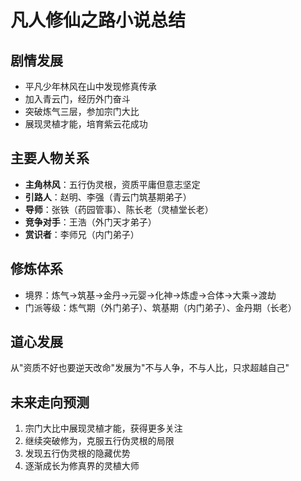 # 凡人修仙之路小说总结

## 剧情发展
- 平凡少年林风在山中发现修真传承
- 加入青云门，经历外门奋斗
- 突破炼气三层，参加宗门大比
- 展现灵植才能，培育紫云花成功

## 主要人物关系
- **主角林风**：五行伪灵根，资质平庸但意志坚定
- **引路人**：赵明、李强（青云门筑基期弟子）
- **导师**：张铁（药园管事）、陈长老（灵植堂长老）
- **竞争对手**：王浩（外门天才弟子）
- **赏识者**：李师兄（内门弟子）

## 修炼体系
- 境界：炼气→筑基→金丹→元婴→化神→炼虚→合体→大乘→渡劫
- 门派等级：炼气期（外门弟子）、筑基期（内门弟子）、金丹期（长老）

## 道心发展
从"资质不好也要逆天改命"发展为"不与人争，不与人比，只求超越自己"

## 未来走向预测
1. 宗门大比中展现灵植才能，获得更多关注
2. 继续突破修为，克服五行伪灵根的局限
3. 发现五行伪灵根的隐藏优势
4. 逐渐成长为修真界的灵植大师